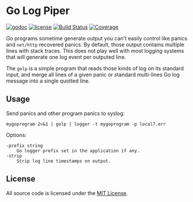 # Go Log Piper

[![godoc](http://img.shields.io/badge/godoc-reference-blue.svg?style=flat)](https://godoc.org/github.com/rs/golp) [![license](http://img.shields.io/badge/license-MIT-red.svg?style=flat)](https://raw.githubusercontent.com/rs/golp/master/LICENSE) [![Build Status](https://travis-ci.org/rs/golp.svg?branch=master)](https://travis-ci.org/rs/golp) [![Coverage](http://gocover.io/_badge/github.com/rs/golp)](http://gocover.io/github.com/rs/golp)

Go programs sometime generate output you can't easily control like panics and `net/http` recovered panics. By default, those output contains multiple lines with stack traces. This does not play well with most logging systems that will generate one log event per outputed line.

The `golp` is a simple program that reads those kinds of log on its standard input, and merge all lines of a given panic or standard multi-lines Go log message into a single quotted line.

## Usage

Send panics and other program panics to syslog:

    mygoprogram 2>&1 | golp | logger -t mygoprogram -p local7.err

Options:

    -prefix string
    	Go logger prefix set in the application if any.
    -strip
    	Strip log line timestamps on output.

## License

All source code is licensed under the [MIT License](https://raw.github.com/rs/golp/master/LICENSE).